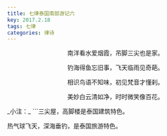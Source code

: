 ```yaml
---
title: 七律泰国南部游记六
key: 2017.2.18
tags: 七律
categories: 律诗
---
```


<p align="center">南洋看水爱烟霞，吊脚三尖也是家。
</p>
<p align="center">钓海得鱼忘旧事，飞天临雨见奇葩。
</p>
<p align="center">相识鸟语不知味，初见梵音才懂刹。
</p>
<p align="center">美妙白云清如净，时时微笑像百花。
</p>
_小注：_
```三尖屋，高脚楼是泰国建筑特色。

热气球飞天，深海垂钓，是泰国旅游特色。

```